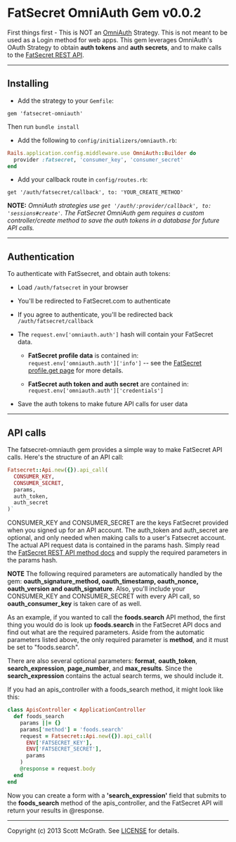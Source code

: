 # FatSecret OmniAuth Gem v0.0.2

First things first - This is NOT an [OmniAuth] Strategy. This is not meant to
be used as a Login method for web apps. This gem leverages OmniAuth's OAuth
Strategy to obtain __auth tokens__ and __auth secrets__, and to make calls to
the [FatSecret REST API].  

[OmniAuth]: https://github.com/intridea/omniauth "OmniAuth"   
[FatSecret REST API]: http://platform.fatsecret.com/api/Default.aspx?screen=rapih "FatSecret REST API"
 ___
## Installing

* Add the strategy to your `Gemfile`:

```
gem 'fatsecret-omniauth'
```
Then run `bundle install`

* Add the following to `config/initializers/omniauth.rb`:

```ruby
Rails.application.config.middleware.use OmniAuth::Builder do
  provider :fatsecret, 'consumer_key', 'consumer_secret'
end
```

* Add your callback route in  `config/routes.rb`:  
```
get '/auth/fatsecret/callback', to: 'YOUR_CREATE_METHOD'
```  
__NOTE:__ *OmniAuth strategies use `get '/auth/:provider/callback', to: 'sessions#create'`.
The FatSecret OmniAuth gem requires a custom controller/create method to save the
auth tokens in a database for future API calls.*

 ___
## Authentication

To authenticate with FatSsecret, and obtain auth tokens:  

* Load `/auth/fatsecret` in your browser  
* You'll be redirected to FatSecret.com to authenticate  
* If you agree to authenticate, you'll be redirected back `/auth/fatsecret/callback`  
* The `request.env['omniauth.auth']` hash will contain your FatSecret data.  

    * __FatSecret profile data__ is contained in:  
    `request.env['omniauth.auth']['info']` -- see the [FatSecret profile.get page] for more details.
    
    * __FatSecret auth token and auth secret__ are contained in:  
    `request.env['omniauth.auth']['credentials']`

* Save the auth tokens to make future API calls for user data

[FatSecret profile.get page]: http://platform.fatsecret.com/api/Default.aspx?screen=rapiref&method=profile.get "FatSecret profile.get page"  

---
## API calls

The fatsecret-omniauth gem provides a simple way to make FatSecret API calls. Here's the structure of an API call:
```ruby
Fatsecret::Api.new({}).api_call(
  CONSUMER_KEY,
  CONSUMER_SECRET, 
  params, 
  auth_token,
  auth_secret
)`
```

CONSUMER_KEY and CONSUMER_SECRET are the keys FatSecret provided when you
signed up for an API account. The auth_token and auth_secret are optional, and
only needed when making calls to a user's Fatsecret account. The actual API
request data is contained in the params hash. Simply read the [FatSecret REST
API method docs] and supply the required parameters in the params hash. 

**NOTE** The following required parameters are automatically handled by the
gem: __oauth_signature_method, oauth_timestamp, oauth_nonce, oauth_version and
oauth_signature__. Also, you'll include your CONSUMER_KEY and CONSUMER_SECRET
with every API call, so __oauth_consumer_key__ is taken care of as well.

As an example, if you wanted to call the __foods.search__ API method, the first
thing you would do is look up __foods.search__ in the FatSecret API docs and
find out what are the required parameters. Aside from the automatic parameters
listed above, the only required parameter is  __method__, and it must be set to
"foods.search".

There are also several optional parameters: __format__, __oauth_token__,
__search_expression__, __page_number__, and __max_results__. Since the
__search_expression__ contains the actual search terms, we should include it.

If you had an apis_controller with a foods_search method, it might look like this:

```ruby
class ApisController < ApplicationController
  def foods_search
    params ||= {}
    params['method'] = 'foods.search'
    request = Fatsecret::Api.new({}).api_call(
      ENV['FATSECRET_KEY'], 
      ENV['FATSECRET_SECRET'], 
      params
    )   
    @response = request.body
  end
end
```

Now you can create a form with a __'search_expression'__ field that submits to
the __foods_search__ method of the apis_controller, and the FatSecret API will
return your results in @response.

[FatSecret REST API method docs]: http://platform.fatsecret.com/api/Default.aspx?screen=rapiref "FatSecret RESR API method docs"


---
Copyright (c) 2013 Scott McGrath. See [LICENSE] for details.

[LICENSE]: https://github.com/scrawlon/omniauth-fatsecret/blob/master/MIT-LICENSE "LICENSE"
